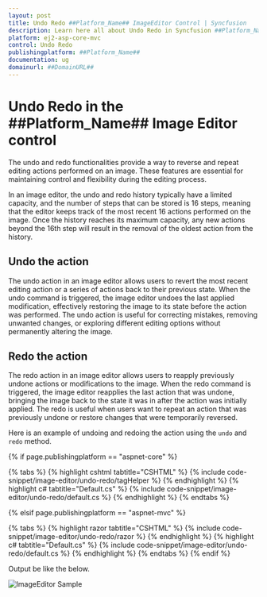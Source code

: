 ```yaml
---
layout: post
title: Undo Redo ##Platform_Name## ImageEditor Control | Syncfusion
description: Learn here all about Undo Redo in Syncfusion ##Platform_Name## ImageEditor component of Syncfusion Essential JS 2 and more.
platform: ej2-asp-core-mvc
control: Undo Redo
publishingplatform: ##Platform_Name##
documentation: ug
domainurl: ##DomainURL##
---
```


# Undo Redo in the ##Platform_Name## Image Editor control

The undo and redo functionalities provide a way to reverse and repeat editing actions performed on an image. These features are essential for maintaining control and flexibility during the editing process. 

In an image editor, the undo and redo history typically have a limited capacity, and the number of steps that can be stored is 16 steps, meaning that the editor keeps track of the most recent 16 actions performed on the image. Once the history reaches its maximum capacity, any new actions beyond the 16th step will result in the removal of the oldest action from the history.

## Undo the action 

The undo action in an image editor allows users to revert the most recent editing action or a series of actions back to their previous state. When the undo command is triggered, the image editor undoes the last applied modification, effectively restoring the image to its state before the action was performed. The undo action is useful for correcting mistakes, removing unwanted changes, or exploring different editing options without permanently altering the image.

## Redo the action

The redo action in an image editor allows users to reapply previously undone actions or modifications to the image. When the redo command is triggered, the image editor reapplies the last action that was undone, bringing the image back to the state it was in after the action was initially applied. The redo is useful when users want to repeat an action that was previously undone or restore changes that were temporarily reversed.

Here is an example of undoing and redoing the action using the `undo` and `redo` method.

{% if page.publishingplatform == "aspnet-core" %}

{% tabs %}
{% highlight cshtml tabtitle="CSHTML" %}
{% include code-snippet/image-editor/undo-redo/tagHelper %}
{% endhighlight %}
{% highlight c# tabtitle="Default.cs" %}
{% include code-snippet/image-editor/undo-redo/default.cs %}
{% endhighlight %}
{% endtabs %}

{% elsif page.publishingplatform == "aspnet-mvc" %}

{% tabs %}
{% highlight razor tabtitle="CSHTML" %}
{% include code-snippet/image-editor/undo-redo/razor %}
{% endhighlight %}
{% highlight c# tabtitle="Default.cs" %}
{% include code-snippet/image-editor/undo-redo/default.cs %}
{% endhighlight %}
{% endtabs %}
{% endif %}

Output be like the below.

![ImageEditor Sample](images/image-editor-undo-redo.jpg)
